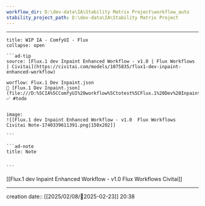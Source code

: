 ```yaml
---
workflow_dir: D:\dev-data\IA\Stability Matrix Project\workflow_auto
stability_project_path: D:\dev-data\IA\Stability Matrix Project
---
```


---
 
`````ad-example
title: WIP IA - ComfyUI - Flux
collapse: open

```ad-tip
source: [Flux.1 dev Inpaint Enhanced Workflow - v1.0 | Flux Workflows | Civitai](https://civitai.com/models/1075835/flux1-dev-inpaint-enhanced-workflow)

worflow: Flux.1 Dev Inpaint.json 
🚧 [Flux.1 Dev Inpaint.json](file:///D:%5CIA%5CComfyUI%20workflow%5Ctotest%5CFlux.1%20Dev%20Inpaint.json)
✅ #todo 


image: 
![[Flux.1 dev Inpaint Enhanced Workflow - v1.0  Flux Workflows  Civitai Note-1740339611391.png|150x202]]

```

```ad-note
title: Note
 

```

`````

[[Flux.1 dev Inpaint Enhanced Workflow - v1.0  Flux Workflows  Civitai]]


---
creation date:: [[2025/02/08/📒2025-02-23]]  20:38

